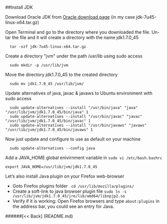 ##Install JDK


Download Oracle JDK from [Oracle download page](http://www.oracle.com/technetwork/java/javase/downloads/index.html) (in my case jdk-7u45-linux-x64.tar.gz)

Open Terminal and go to the directory where you downloaded the file. Un-tar the file and it will create a directory with the name jdk1.7.0_45 
```
  tar -xzf jdk-7u45-linux-x64.tar.gz
```
Create a directory "jvm" under the path /usr/lib using sudo access
```
  sudo mkdir -p /usr/lib/jvm
```
Move the directory jdk1.7.0_45 to the created directory
```
  sudo mv jdk1.7.0_45 /usr/lib/jvm/
```
Update alternatives of java, javac & javaws to Ubuntu environment with sudo access
``` 
  sudo update-alternatives --install "/usr/bin/java" "java"  "/usr/lib/jvm/jdk1.7.0_45/bin/java" 1
  sudo update-alternatives --install "/usr/bin/javac" "javac" "/usr/lib/jvm/jdk1.7.0_45/bin/javac" 1
  sudo update-alternatives --install "/usr/bin/javaws" "javaws" "/usr/lib/jvm/jdk1.7.0_45/bin/javaws" 1
```
Now just update and configure to use as default on your machine
```
  sudo update-alternatives --config java
```
Add a JAVA_HOME global enivirnment variable in ```sudo vi /etc/bash.bashrc```
```
export JAVA_HOME=/usr/lib/jvm/jdk1.7.0_45
```
Let’s also install Java plugin on your Firefox web-browser
   * Goto Firefox plugins folder
``` cd /usr/lib/mozilla/plugins/```
   * Create a soft-link to java browser plugin file
``` sudo ln -s /usr/lib/jvm/jdk1.7.0_45/jre/lib/amd64/libnpjp2.so ```
   * Verify if it is working: Open Firefox browsers and type ```about:plugins``` in the address bar, you could see an entry for Java. 


######[<< Back] (README.md) 
